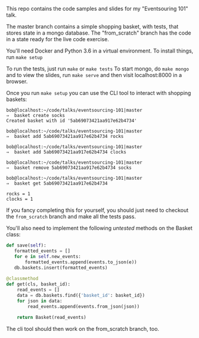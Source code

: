 This repo contains the code samples and slides for my "Eventsouring 101" talk.

The master branch contains a simple shopping basket, with tests, that stores state in a mongo database.
The "from_scratch" branch has the code in a state ready for the live code exercise.

You'll need Docker and Python 3.6 in a virtual environment. To install things, run `make setup`

To run the tests, just run `make` or `make tests`
To start mongo, do `make mongo` and to view the slides, run `make serve` and then visit localhost:8000 in a browser.


Once you run `make setup` you can use the CLI tool to interact with shopping baskets:

```console
bob@localhost:~/code/talks/eventsourcing-101|master 
⇒  basket create socks
Created basket with id '5ab69073421aa917e62b4734'

bob@localhost:~/code/talks/eventsourcing-101|master 
⇒  basket add 5ab69073421aa917e62b4734 rocks

bob@localhost:~/code/talks/eventsourcing-101|master 
⇒  basket add 5ab69073421aa917e62b4734 clocks

bob@localhost:~/code/talks/eventsourcing-101|master 
⇒  basket remove 5ab69073421aa917e62b4734 socks 

bob@localhost:~/code/talks/eventsourcing-101|master 
⇒  basket get 5ab69073421aa917e62b4734

rocks = 1
clocks = 1
```

If you fancy completing this for yourself, you should just need to checkout the `from_scratch` branch and make all the tests pass.

You'll also need to implement the following _untested_ methods on the Basket class:

```python
def save(self):
   formatted_events = []
   for e in self.new_events:
       formatted_events.append(events.to_json(e))
   db.baskets.insert(formatted_events)
   
@classmethod
def get(cls, basket_id):
    read_events = []
    data = db.baskets.find({'basket_id': basket_id})
    for json in data:
        read_events.append(events.from_json(json))
        
    return Basket(read_events)
```

The cli tool should then work on the from_scratch branch, too.
